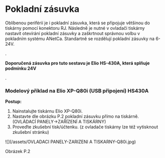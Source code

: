 # Pokladní zásuvka

Oblíbenou periférií je i pokladní zásuvka, která se připojuje většinou do tiskárny pomocí konektoru RJ. Následně je nutné v ovladači tiskárny nastavit otevírání pokladní zásuvky a zaškrtnout správnou volbu v pokladním systému ANetCa. Standartně se rozdělují pokladní zásuvky na 6-24V.

.

**Doporučená zásuvka pro tuto sestavu je Elio HS-430A, která splňuje podmínku 24V**

.

### Modelový příklad na Elio XP-Q80i \(USB připojení\) HS430A

**Postup:**

1. Nainstalujte tiskárnu Elio XP-Q80i.
2. Nastavte dle obrázku P.2 pokladní zásuvku přímo na tiskárně. \(OVLÁDACÍ PANELY-&gt;ZAŘÍZENÍ A TISKÁRNY\)
3. Proveďte zkušební tisk/účtenku. \(z ovladače tiskárny lze též vytisknout zkušební stránku\)

![](/assets/OVLADACI PANELY-ZARIZENI A TISKARNY-Q80i.jpg)

Obrázek P.2

